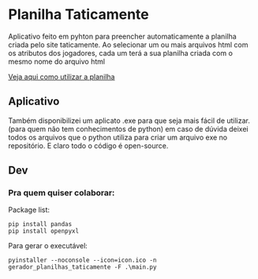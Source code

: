 # Planilha Taticamente
Aplicativo feito em pyhton para preencher automaticamente a planilha criada pelo site taticamente.
Ao selecionar um ou mais arquivos html com os atributos dos jogadores, cada um terá a sua planilha criada com o mesmo 
nome do arquivo html

[Veja aqui como utilizar a planilha](https://taticamente.com/atributos-dos-jogadores-no-football-manager/)

## Aplicativo
Também disponibilizei um aplicato .exe para que seja mais fácil de utilizar. (para quem não tem conhecimentos de python)
em caso de dúvida deixei todos os arquivos que o python utiliza para criar um arquivo exe no repositório.
E claro todo o código é open-source.

## Dev

### Pra quem quiser colaborar:

Package list:
```commandline
pip install pandas
pip install openpyxl
```

Para gerar o executável:
```commandline
pyinstaller --noconsole --icon=icon.ico -n gerador_planilhas_taticamente -F .\main.py
```
